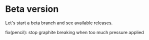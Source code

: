 # Beta version

Let's start a beta branch and see available releases.

fix(pencil): stop graphite breaking when too much pressure applied
